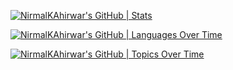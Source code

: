 [![NirmalKAhirwar's GitHub | Stats](https://stats.quine.sh/NirmalKAhirwar/github?theme=dark)](https://quine.sh)

[![NirmalKAhirwar's GitHub | Languages Over Time](https://stats.quine.sh/NirmalKAhirwar/languages-over-time?theme=dark)](https://quine.sh)

[![NirmalKAhirwar's GitHub | Topics Over Time](https://stats.quine.sh/NirmalKAhirwar/topics-over-time?theme=dark)](https://quine.sh)
